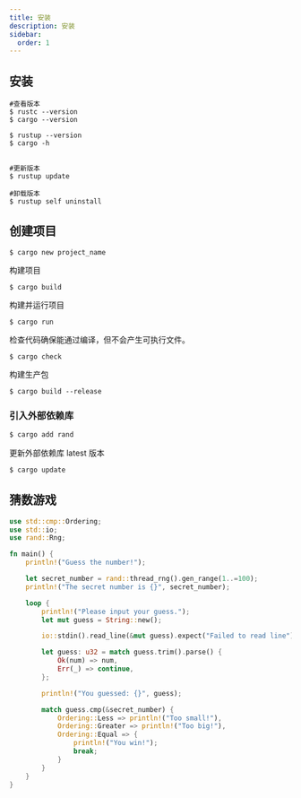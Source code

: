 ```yaml
---
title: 安装
description: 安装
sidebar:
  order: 1
---
```


## 安装

```shell
#查看版本
$ rustc --version
$ cargo --version

$ rustup --version
$ cargo -h


#更新版本
$ rustup update

#卸载版本
$ rustup self uninstall
```

## 创建项目

```shell
$ cargo new project_name
```

构建项目

```shell
$ cargo build
```

构建并运行项目

```shell
$ cargo run
```

检查代码确保能通过编译，但不会产生可执行文件。

```shell
$ cargo check
```

构建生产包

```shell
$ cargo build --release
```

### 引入外部依赖库

```bash
$ cargo add rand
```

更新外部依赖库 latest 版本

```bash
$ cargo update
```

## 猜数游戏

```rust
use std::cmp::Ordering;
use std::io;
use rand::Rng;

fn main() {
    println!("Guess the number!");

    let secret_number = rand::thread_rng().gen_range(1..=100);
    println!("The secret number is {}", secret_number);

    loop {
        println!("Please input your guess.");
        let mut guess = String::new();

        io::stdin().read_line(&mut guess).expect("Failed to read line");

        let guess: u32 = match guess.trim().parse() {
            Ok(num) => num,
            Err(_) => continue,
        };

        println!("You guessed: {}", guess);

        match guess.cmp(&secret_number) {
            Ordering::Less => println!("Too small!"),
            Ordering::Greater => println!("Too big!"),
            Ordering::Equal => {
                println!("You win!");
                break;
            }
        }
    }
}
```
